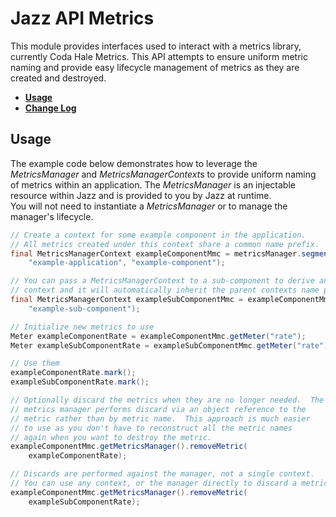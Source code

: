 # Jazz API Metrics

This module provides interfaces used to interact with a metrics library, currently Coda Hale 
Metrics.  This API attempts to ensure uniform metric naming and provide easy lifecycle management 
of metrics as they are created and destroyed.

* **[Usage](#usage)**
* **[Change Log](../README.md#changes)**

## <a name="usage"></a>Usage


The example code below demonstrates how to leverage the *MetricsManager* and 
*MetricsManagerContext*s to provide uniform naming of metrics within an application.  The 
*MetricsManager* is an injectable resource within Jazz and is provided to you by Jazz at runtime.  
You will not need to instantiate a *MetricsManager* or to manage the manager's lifecycle.


```java    
// Create a context for some example component in the application.
// All metrics created under this context share a common name prefix.
final MetricsManagerContext exampleComponentMmc = metricsManager.segment(
    "example-application", "example-component");

// You can pass a MetricsManagerContext to a sub-component to derive another
// context and it will automatically inherit the parent contexts name prefix.
final MetricsManagerContext exampleSubComponentMmc = exampleComponentMmc.segment(
    "example-sub-component");

// Initialize new metrics to use
Meter exampleComponentRate = exampleComponentMmc.getMeter("rate");
Meter exampleSubComponentRate = exampleSubComponentMmc.getMeter("rate");

// Use them
exampleComponentRate.mark();
exampleSubComponentRate.mark();

// Optionally discard the metrics when they are no longer needed.  The
// metrics manager performs discard via an object reference to the
// metric rather than by metric name.  This approach is much easier
// to use as you don't have to reconstruct all the metric names
// again when you want to destroy the metric.
exampleComponentMmc.getMetricsManager().removeMetric(
    exampleComponentRate);

// Discards are performed against the manager, not a single context.
// You can use any context, or the manager directly to discard a metric.
exampleComponentMmc.getMetricsManager().removeMetric(
    exampleSubComponentRate);
```